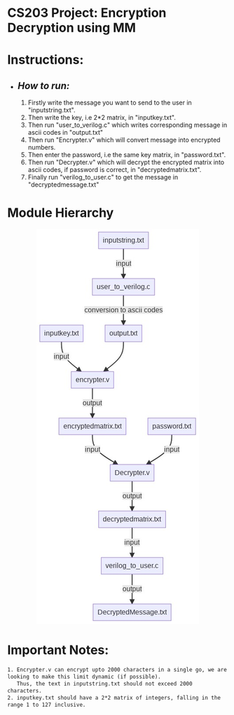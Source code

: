 # **CS203 Project: Encryption Decryption using MM**

# **Instructions:**
   - ## *How to run:*
      1. Firstly write the message you want to send to the user in "inputstring.txt".
      2. Then write the key, i.e 2*2 matrix, in "inputkey.txt".
      3. Then run "user_to_verilog.c" which writes corresponding message in ascii codes in "output.txt"
      4. Then run "Encrypter.v" which will convert message into encrypted numbers.
      5. Then enter the password, i.e the same key matrix, in "password.txt".
      6. Then run "Decrypter.v" which will decrypt the encrypted matrix into ascii codes, if password is correct, in "decryptedmatrix.txt".
      7. Finally run "verilog_to_user.c" to get the message in "decryptedmessage.txt"

# Module Hierarchy

<p align="center">
  <img src="./text_files/Module_Hierarchy.jpg
" />
</p>

# Important Notes:
    1. Encrypter.v can encrypt upto 2000 characters in a single go, we are looking to make this limit dynamic (if possible).
       Thus, the text in inputstring.txt should not exceed 2000 characters.
    2. inputkey.txt should have a 2*2 matrix of integers, falling in the range 1 to 127 inclusive.

   